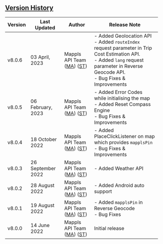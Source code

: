 ## [Version History](#Version-History)


| Version | Last Updated | Author |  Release Note|
| ---- | ---- | ---- | ---- |
| v8.0.6  | 03 April, 2023 | Mappls API Team ([MA](https://github.com/mdakram)) ([ST](https://github.com/saksham66)) | - Added Geolocation API  <br/> - Added `routeIndex` request parameter in Trip Cost Estimation API. <br/> - Added `lang` request parameter  in Reverse Geocode API.  <br/> - Bug Fixes & Improvements |
| v8.0.5 | 06 February, 2023 | Mappls API Team ([MA](https://github.com/mdakram)) ([ST](https://github.com/saksham66)) |   - Added Error Codes while initialising the map  <br/> - Added Reset Compass Engine  <br/> - Bug Fixes & Improvements |
| v8.0.4 | 18 October 2022 | Mappls API Team ([MA](https://github.com/mdakram)) ([ST](https://github.com/saksham66)) |   - Added PlaceClickListener on map which provides `mapplsPin`<br/> - Bug Fixes & Improvements |
| v8.0.3 | 26 September 2022 | Mappls API Team ([MA](https://github.com/mdakram)) ([ST](https://github.com/saksham66)) |   - Added Weather API  |
| v8.0.2 | 28 August 2022 | Mappls API Team ([MA](https://github.com/mdakram)) ([ST](https://github.com/saksham66)) |   - Added Android auto support  |
| v8.0.1 | 19 August 2022 | Mappls API Team ([MA](https://github.com/mdakram)) ([ST](https://github.com/saksham66)) |   - Added `mapplsPin` in Reverse Geocode <br/> - Bug Fixes|
| v8.0.0 | 14 June 2022 | Mappls API Team ([MA](https://github.com/mdakram)) ([ST](https://github.com/saksham66)) |   Initial release  |
